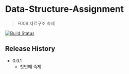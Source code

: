 # Data-Structure-Assignment
> F008 자료구조 숙제

[![Build Status][travis-image]][travis-url]

## Release History

* 0.0.1
    * 첫번째 숙제

<!-- Markdown link & img dfn's -->
[travis-image]: https://img.shields.io/travis/dbader/node-datadog-metrics/master.svg?style=flat-square
[travis-url]: https://travis-ci.org/dbader/node-datadog-metrics
